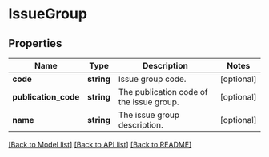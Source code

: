 # IssueGroup

## Properties
Name | Type | Description | Notes
------------ | ------------- | ------------- | -------------
**code** | **string** | Issue group code. | [optional] 
**publication_code** | **string** | The publication code of the issue group. | [optional] 
**name** | **string** | The issue group description. | [optional] 

[[Back to Model list]](../README.md#documentation-for-models) [[Back to API list]](../README.md#documentation-for-api-endpoints) [[Back to README]](../README.md)


